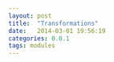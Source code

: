```yaml
---
layout: post
title:  "Transformations"
date:   2014-03-01 19:56:19
categories: 0.0.1
tags: modules
---
```

